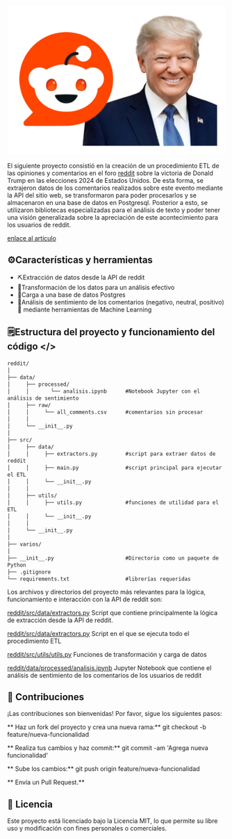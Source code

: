 [![trump](https://github.com/cristobalqv/Opiniones_sobre_el_triunfo_de_Trump__ETL-postgres-/blob/main/reddit/varios/1.png "trump")](https://github.com/cristobalqv/Opiniones_sobre_el_triunfo_de_Trump__ETL-postgres-/blob/main/reddit/varios/1.png "trump")

El siguiente proyecto consistió en la creación de un procedimiento ETL de las opiniones y comentarios en el foro [reddit](https://www.reddit.com/ "reddit") sobre la victoria de Donald Trump en las elecciones 2024 de Estados Unidos. De esta forma, se extrajeron datos de los comentarios realizados sobre este evento mediante la API del sitio web, se transformaron para poder procesarlos y se almacenaron en una base de datos en Postgresql. Posterior a esto, se utilizaron bibliotecas especializadas para el análisis de texto y poder tener una visión generalizada sobre la apreciación de este acontecimiento para los usuarios de reddit.

[enlace al artículo](https://www.reddit.com/r/politics/comments/1gl0ty4/america_will_regret_its_decision_to_reelect/ "enlace al artículo")

## ️⚙️Características y herramientas

- ⛏️Extracción de datos desde la API de reddit
- 🔄Transformación de los datos para un análisis efectivo
- 🐘Carga a una base de datos Postgres
- 💬Análisis de sentimiento de los comentarios (negativo, neutral, positivo)🚦 mediante herramientas de Machine Learning

## 🗒️Estructura del proyecto y funcionamiento del código </>

```
reddit/
│
├── data/                           
│     ├── processed/             
│     │       └── analisis.ipynb      #Notebook Jupyter con el análisis de sentimiento
│     ├── raw/                       
│     │     └── all_comments.csv      #comentarios sin procesar
│     │
│     └── __init__.py                
│
├── src/                         
│     ├── data/   
│     │     ├── extractors.py         #script para extraer datos de reddit
│     │     ├── main.py               #script principal para ejecutar el ETL
│     │     └── __init__.py          
│     │
│     ├── utils/ 
│     │     ├── utils.py              #funciones de utilidad para el ETL
│     │     └── __init__.py 
│     │
│     └── __init__.py            
│
├── varios/
│
├── __init__.py                       #Directorio como un paquete de Python
├── .gitignore
└── requirements.txt                  #librerías requeridas
```

Los archivos y directorios del proyecto más relevantes para la lógica, funcionamiento e interacción con la API de reddit son:

[reddit/src/data/extractors.py](https://github.com/cristobalqv/Opiniones_sobre_el_triunfo_de_Trump__ETL-postgres-/blob/main/reddit/src/data/extractors.py "reddit/src/data/extractors.py") Script que contiene principalmente la lógica de extracción desde la API de reddit.

[reddit/src/data/extractors.py](https://github.com/cristobalqv/Opiniones_sobre_el_triunfo_de_Trump__ETL-postgres-/blob/main/reddit/src/data/main.py "reddit/src/data/extractors.py") Script en el que se ejecuta todo el procedimiento ETL

[reddit/src/utils/utils.py](https://github.com/cristobalqv/Opiniones_sobre_el_triunfo_de_Trump__ETL-postgres-/blob/main/reddit/src/utils/utils.py "reddit/src/utils/utils.py") Funciones de transformación y carga de datos

[reddit/data/processed/analisis.ipynb](https://github.com/cristobalqv/Opiniones_sobre_el_triunfo_de_Trump__ETL-postgres-/blob/main/reddit/data/processed/analisis.ipynb "reddit/data/processed/analisis.ipynb") Jupyter Notebook que contiene el análisis de sentimiento de los comentarios de los usuarios de reddit


## 🤝 Contribuciones

¡Las contribuciones son bienvenidas! Por favor, sigue los siguientes pasos:

** Haz un fork del proyecto y crea una nueva rama:**
git checkout -b feature/nueva-funcionalidad

** Realiza tus cambios y haz commit:**
git commit -am 'Agrega nueva funcionalidad'

** Sube los cambios:**
git push origin feature/nueva-funcionalidad

** Envía un Pull Request.**


## 📜 Licencia

Este proyecto está licenciado bajo la Licencia MIT, lo que permite su libre uso y modificación con fines personales o comerciales.